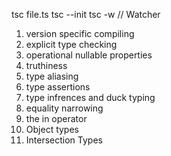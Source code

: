 tsc file.ts
tsc --init 
tsc -w // Watcher
1.  version specific compiling
2.  explicit type checking
3.  operational nullable properties
4.  truthiness
5.  type aliasing
6.  type assertions
7.  type infrences and duck typing
8.  equality narrowing
9.  the in operator
10. Object types
11. Intersection Types
